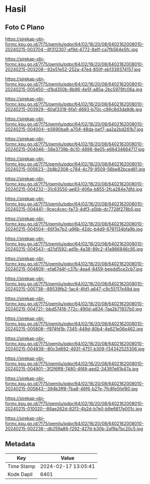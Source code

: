 # Hasil

## Foto C Plano

https://sirekap-obj-formc.kpu.go.id/7f75/pemilu/pdpr/64/02/16/20/08/6402162008010-20240215-003704--8f312307-af9d-4772-8a1f-ca7fb564e5fc.jpg

https://sirekap-obj-formc.kpu.go.id/7f75/pemilu/pdpr/64/02/16/20/08/6402162008010-20240215-003208--92e51e52-252a-47ed-850f-eb1339374157.jpg

https://sirekap-obj-formc.kpu.go.id/7f75/pemilu/pdpr/64/02/16/20/08/6402162008010-20240215-005450--d1bd350b-8b96-4e5f-a85a-2bc5979fc06a.jpg

https://sirekap-obj-formc.kpu.go.id/7f75/pemilu/pdpr/64/02/16/20/08/6402162008010-20240215-003929--60af3318-6fa1-4693-b70c-c99c8d3da9db.jpg

https://sirekap-obj-formc.kpu.go.id/7f75/pemilu/pdpr/64/02/16/20/08/6402162008010-20240215-004004--b5690ba8-a704-48da-bef7-aa2a2bd261b7.jpg

https://sirekap-obj-formc.kpu.go.id/7f75/pemilu/pdpr/64/02/16/20/08/6402162008010-20240215-004046--58e3739b-8c10-4898-8e05-e66434664717.jpg

https://sirekap-obj-formc.kpu.go.id/7f75/pemilu/pdpr/64/02/16/20/08/6402162008010-20240215-005623--2b8b2308-c784-4c79-9509-56be82bced81.jpg

https://sirekap-obj-formc.kpu.go.id/7f75/pemilu/pdpr/64/02/16/20/08/6402162008010-20240215-004232--31c63550-ae83-406a-b855-2fca284e7dfd.jpg

https://sirekap-obj-formc.kpu.go.id/7f75/pemilu/pdpr/64/02/16/20/08/6402162008010-20240215-004441--9cec4cec-fa73-4df3-a5bb-dc7728f278b5.jpg

https://sirekap-obj-formc.kpu.go.id/7f75/pemilu/pdpr/64/02/16/20/08/6402162008010-20240215-004504--66f3e7b2-a96b-42dc-b4d9-6761134bfa9b.jpg

https://sirekap-obj-formc.kpu.go.id/7f75/pemilu/pdpr/64/02/16/20/08/6402162008010-20240215-004543--d21d1592-ad1b-4a38-89c2-41a986846c95.jpg

https://sirekap-obj-formc.kpu.go.id/7f75/pemilu/pdpr/64/02/16/20/08/6402162008010-20240215-004609--efa67d4f-c37b-4ea4-8459-beedd5ce2cb7.jpg

https://sirekap-obj-formc.kpu.go.id/7f75/pemilu/pdpr/64/02/16/20/08/6402162008010-20240215-005738--89539fb2-1ac4-4fd1-a647-c9c55117e49d.jpg

https://sirekap-obj-formc.kpu.go.id/7f75/pemilu/pdpr/64/02/16/20/08/6402162008010-20240215-004721--bbd57418-772c-490d-a834-7aa2b71937b0.jpg

https://sirekap-obj-formc.kpu.go.id/7f75/pemilu/pdpr/64/02/16/20/08/6402162008010-20240215-005808--f974fd1b-7345-449d-80b4-4e621e06e462.jpg

https://sirekap-obj-formc.kpu.go.id/7f75/pemilu/pdpr/64/02/16/20/08/6402162008010-20240215-004839--80c3d692-4931-4751-b309-f34342525306.jpg

https://sirekap-obj-formc.kpu.go.id/7f75/pemilu/pdpr/64/02/16/20/08/6402162008010-20240215-004901--3f2f6ff8-7480-4f49-aed2-34397e61b47a.jpg

https://sirekap-obj-formc.kpu.go.id/7f75/pemilu/pdpr/64/02/16/20/08/6402162008010-20240215-005843--394b3ff8-7ba8-46f6-b27e-7fc8fe5fef80.jpg

https://sirekap-obj-formc.kpu.go.id/7f75/pemilu/pdpr/64/02/16/20/08/6402162008010-20240215-010020--86ae262d-82f3-4b2d-b7e0-b9e6817e001c.jpg

https://sirekap-obj-formc.kpu.go.id/7f75/pemilu/pdpr/64/02/16/20/08/6402162008010-20240215-002236--db259a86-f292-427d-b30b-2af9a7bc20c5.jpg


## Metadata

| Key        | Value               |
| ---------- | ------------------- |
| Time Stamp | 2024-02-17 13:05:41 |
| Kode Dapil | 6401                |



